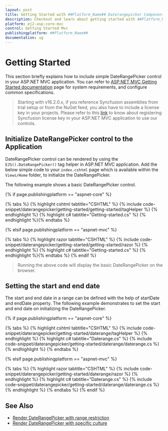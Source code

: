 ```yaml
---
layout: post
title: Getting Started with ##Platform_Name## Daterangepicker Component
description: Checkout and learn about getting started with ##Platform_Name## Daterangepicker component of Syncfusion, and more details.
platform: ej2-asp-core-mvc
control: Getting Started Mvc
publishingplatform: ##Platform_Name##
documentation: ug
---
```



# Getting Started

This section briefly explains how to include simple DateRangePicker control in your ASP.NET MVC application. You can refer to [ASP.NET MVC Getting Started documentation](../../getting-started/) page for system requirements, and configure common specifications.

> Starting with v16.2.0.x, if you reference Syncfusion assemblies from trial setup or from the NuGet feed, you also have to include a license key in your projects. Please refer to this [link](https://help.syncfusion.com/common/essential-studio/licensing/license-key#aspnet-mvc) to know about registering Syncfusion license key in your ASP.NET MVC application to use our controls.

## Initialize DateRangePicker control to the Application

DateRangePicker control can be rendered by using the `EJS().DateRangePicker()` tag helper in ASP.NET MVC application. Add the below simple code to your `index.cshtml` page which is available within the `Views/Home` folder, to initialize the DateRangePicker.

The following example shows a basic DateRangePicker control.

{% if page.publishingplatform == "aspnet-core" %}

{% tabs %}
{% highlight cshtml tabtitle="CSHTML" %}
{% include code-snippet/daterangepicker/getting-started/getting-started/tagHelper %}
{% endhighlight %}
{% highlight c# tabtitle="Getting-started.cs" %}
{% endhighlight %}{% endtabs %}

{% elsif page.publishingplatform == "aspnet-mvc" %}

{% tabs %}
{% highlight razor tabtitle="CSHTML" %}
{% include code-snippet/daterangepicker/getting-started/getting-started/razor %}
{% endhighlight %}
{% highlight c# tabtitle="Getting-started.cs" %}
{% endhighlight %}{% endtabs %}
{% endif %}



> Running the above code will display the basic DateRangePicker on the browser.

## Setting the start and end date

The start and end date in a range can be defined with the help of startDate and endDate property.
The following example demonstrates to set the start and end date on initializing the
DateRangePicker.

{% if page.publishingplatform == "aspnet-core" %}

{% tabs %}
{% highlight cshtml tabtitle="CSHTML" %}
{% include code-snippet/daterangepicker/getting-started/daterange/tagHelper %}
{% endhighlight %}
{% highlight c# tabtitle="Daterange.cs" %}
{% include code-snippet/daterangepicker/getting-started/daterange/daterange.cs %}
{% endhighlight %}
{% endtabs %}

{% elsif page.publishingplatform == "aspnet-mvc" %}

{% tabs %}
{% highlight razor tabtitle="CSHTML" %}
{% include code-snippet/daterangepicker/getting-started/daterange/razor %}
{% endhighlight %}
{% highlight c# tabtitle="Daterange.cs" %}
{% include code-snippet/daterangepicker/getting-started/daterange/daterange.cs %}
{% endhighlight %}
{% endtabs %}
{% endif %}



## See Also

* [Render DateRangePicker with range restriction](./range-restriction)
* [Render DateRangePicker with specific culture](./globalization)
